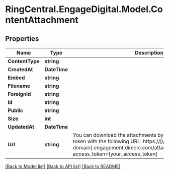 # RingCentral.EngageDigital.Model.ContentAttachment
## Properties

Name | Type | Description | Notes
------------ | ------------- | ------------- | -------------
**ContentType** | **string** |  | [optional] 
**CreatedAt** | **DateTime** |  | [optional] 
**Embed** | **string** |  | [optional] 
**Filename** | **string** |  | [optional] 
**ForeignId** | **string** |  | [optional] 
**Id** | **string** |  | [optional] 
**Public** | **string** |  | [optional] 
**Size** | **int** |  | [optional] 
**UpdatedAt** | **DateTime** |  | [optional] 
**Url** | **string** | You can download the attachments by using an API access token with the following URL: https://[your-domain].engagement.dimelo.com/attachments/[attachment_id]?access_token&#x3D;[your_​ access_token] | [optional] 

[[Back to Model list]](../README.md#documentation-for-models) [[Back to API list]](../README.md#documentation-for-api-endpoints) [[Back to README]](../README.md)

